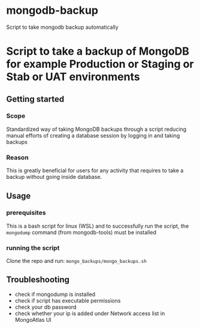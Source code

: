 # mongodb-backup
Script to take mongodb backup automatically
# Script to take a backup of MongoDB for example Production or Staging or Stab or UAT environments

## Getting started

### Scope
Standardized way of taking MongoDB backups through a script reducing manual efforts of creating a database session by logging in and taking backups
### Reason
This is greatly beneficial for users for any activity that requires to take a backup without going inside database. 

## Usage

### prerequisites 
This is a bash script for linux (WSL) and to successfully run the script, the `mongodump` command (from mongodb-tools) must be installed  
### running the script
Clone the repo and run:
`mongo_backups/mongo_backups.sh`

## Troubleshooting
- check if mongodump is installed
- check if script has executable permissions
- check your db password
- check whether your ip is added under Network access list in MongoAtlas UI



